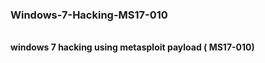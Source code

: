 <h3> Windows-7-Hacking-MS17-010</h3>
<br>
<b>windows 7 hacking using metasploit payload ( MS17-010)</b>


